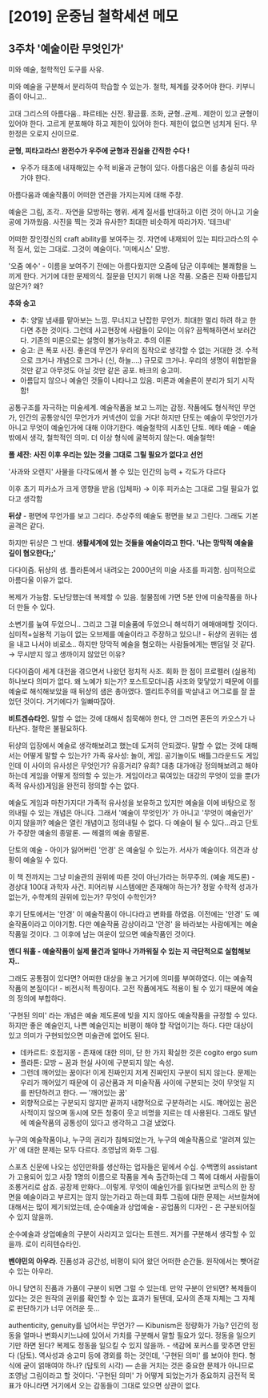 # [2019] 운중님 철학세션 메모

## 3주차 '예술이란 무엇인가'

미와 예술, 철학적인 도구를 사유.

미와 예술을 구분해서 분리하여 학습할 수 있는가. 철학, 체계를 갖추어야 한다. 키부니즘이 아니고..

고대 그리스의 아름다움.. 파르테논 신전. 황금률. 조화, 균형..균제.. 제한이 있고 균형이 있어야 한다. 고르게 분포해야 하고 제한이 있어야 한다. 제한이 없으면 넘치게 된다. 무한정은 오로지 신이므로.

**균형, 피타고라스! 완전수가 우주에 균형과 진실을 간직한 수다 !**

- 우주가 태초에 내재해있는 수적 비율과 균형이 있다. 아름다움은 이를 충실히 따라가야 한다.

아름다움과 예술작품이 어떠한 연관을 가지는지에 대해 주창.

예술은 그림, 조각.. 자연을 모방하는 행위. 세계 질서를 반대하고 이런 것이 아니고 기술공에 가까웠음. 사진을 찍는 것과 유사한? 최대한 비슷하게 따라가자. '테크네'

어떠한 장인정신의 craft ability를 보여주는 것. 자연에 내재되어 있는 피타고라스의 수적 질서, 있는 그대로. 그것이 예술이다. '미메시스' 모방.

'오줌 예수' - 이름을 보여주기 전에는 아름다웠지만 오줌에 담군 이후에는 불쾌함을 느끼게 한다. 거기에 대한 문제의식. 질문을 던지기 위해 나온 작품. 오줌은 진짜 아름답지 않은가? 왜?

**추와 숭고**

- 추: 양말 냄새를 맡아보는 느낌. 무너지고 난잡한 무언가. 최대한 멀리 하려 하고 한다면 추한 것이다. 그런데 사고현장에 사람들이 모이는 이유? 끔찍해하면서 보러간다. 기존의 미론으로는 설명이 불가능하고. 추의 이론
- 숭고: 큰 폭포 사진. 좋은데 무언가 우리의 짐작으로 생각할 수 없는 거대한 것. 수적으로 크거나 개념으로 크거나 (신, 하늘....) 규모로 크거나. 우리의 생명이 위협받을 것만 같고 아무것도 아닐 것만 같은 공포. 바크의 숭고미.
- 아름답지 않으나 예술인 것들이 나타나고 있음. 미론과 예술론이 분리가 되기 시작함!

공통구조를 자극하는 미술세계. 예술작품을 보고 느끼는 감정. 작품에도 형식적인 무언가, 인간의 공통양식인 무언가가 커넥션이 있을 거다! 하지만 단토는 예술이 무엇인가가 아니고 무엇이 예술인가에 대해 이야기한다. 예술철학의 시초인 단토. 메타 예술 - 예술 밖에서 생각, 철학적인 의미. 더 이상 형식에 굴복하지 않는다. 예술철학!

**폴 세잔: 사진 이후 우리는 있는 것을 그대로 그릴 필요가 없다고 선언**

'사과와 오렌지' 사물을 다각도에서 볼 수 있는 인간의 능력 + 각도가 다르다

이후 초기 피카소가 크게 영향을 받음 (입체파) → 이후 피카소는 그대로 그릴 필요가 없다고 생각함

**뒤샹** - 평면에 무언가를 보고 그리다. 추상주의 예술도 평면을 보고 그린다. 그래도 기본골격은 같다.

하지만 뒤샹은 그 반대. **생활세계에 있는 것들을 예술이라고 한다. '나는 망막적 예술을 깊이 혐오한다;;'**

다다이즘. 뒤샹의 샘. 플라톤에서 내려오는 2000년의 미술 사조를 파괴함. 심미적으로 아름다울 이유가 없다.

복제가 가능함. 도난당했는데 복제할 수 있음. 철물점에 가면 5분 안에 미술작품을 하나 더 만들 수 있다.

소변기를 눞여 두었으니.. 그리고 그걸 미술품에 두었으니 해석하기 애매애매할 것이다. 심미적+실용적 기능이 없는 오브제를 예술이라고 주장하고 있으니! - 뒤샹의 권위는 샘을 내고 나서야 비로소.. 하지만 망막적 예술을 혐오하는 사람들에게는 팬덤일 것 같다. → 무시받지 않고 생까이지 않았던 이유?

다다이즘이 세계 대전을 겪으면서 나왔던 정치적 사조. 회화 한 점이 프로펠러 (실용적) 하나보다 의미가 없다. 왜 노예가 되는가? 포스트모더니즘 사조와 맞닿았기 때문에 이를 예술로 해석해보았을 때 뒤샹의 샘은 총아였다. 엘리트주의를 박살내고 어그로를 잘 끌었던 것이다. 거기에다가 일빠따잖아.

**비트겐슈타인.** 말할 수 없는 것에 대해서 침묵해야 한다, 안 그러면 혼돈의 카오스가 나타난다. 철학은 불필요하다.

뒤샹의 입장에서 예술로 생각해보려고 했는데 도저히 안되겠다. 말할 수 없는 것에 대해서는 어떻게 말할 수 있는가? 가족 유사성: 놀이, 게임. 공기놀이도 배틀그라운드도 게임인데 이 사이의 유사성은 무엇인가? 유흥거리? 유희? 대충 대가애강 정의해보려고 해야 하는데 게임을 어떻게 정의할 수 있는가. 게임이라고 묶여있는 대강의 무엇이 있을 뿐(가족적 유사성)게임을 완전히 정의할 수는 없다.

예술도 게임과 마찬가지다! 가족적 유사성을 보유하고 있지만 예술을 이에 바탕으로 정의내릴 수 있는 개념은 아니다. 그래서 '예술이 무엇인가' 가 아니고 '무엇이 예술인가' 이지 않을까? 예술은 열린 개념이고 정의내릴 수 없다. 다 예술이 될 수 있다...라고 단토가 주장한 예술의 종말론. — 헤겔의 예술 종말론.

단토의 예술 - 아이가 잃어버린 '안경' 은 예술일 수 있는가. 서사가 예술이다. 의견과 상황이 예술일 수 있다.

이 책 전까지는 그냥 미술관의 권위에 따른 것이 아닌가라는 허무주의. (예술 제도론) - 경상대 100대 과학자 사건. 피어리뷰 시스템에만 존재해야 하는가? 정말 수학적 성과가 없는가, 수학계의 권위에 있는가? 무엇이 수학인가?

후기 단토에서는 '안경' 이 예술작품이 아니다라고 변화를 하였음. 이전에는 '안경' 도 예술작품이라고 이야기함. 다만 예술작품 감상이라고 '안경' 을 바라보는 사람에게는 예술작품일 것이다. 그 이후에 남는 여운이 있으면 예술작품인 것이다.

**앤디 워홀 - 예술작품이 실제 물건과 얼마나 가까워질 수 있는 지 극단적으로 실험해보자..**

그래도 공통점이 있다면? 어떠한 대상을 놓고 거기에 의미를 부여하였다. 이는 예술적 작품의 본질이다! - 비전시적 특징이다. 고전 작품에게도 적용이 될 수 있기 때문에 예술의 정의에 부합하다.

'구현된 의미' 라는 개념은 예술 제도론에 빚을 지지 않아도 예술작품을 규정할 수 있다. 하지만 좋은 예술인지, 나쁜 예술인지는 비평이 해야 할 작업이기는 하다. 다만 대상이 있고 의미가 구현되었으면 미술관에 없어도 된다.

- 데카르트: 호접지몽 - 존재에 대한 의미, 단 한 가지 확실한 것은 cogito ergo sum
- 플라톤: 모방 ~ 꿈과 현실 사이에 구분되지 않는 속성.
- 그런데 깨어있는 꿈이다! 이게 진짜인지 저게 진짜인지 구분이 되지 않는다. 문제는 우리가 깨어있기 때문에 이 공산품과 저 미술작품 사이에 구분되는 것이 무엇일 지를 판단하려고 한다. — '깨어있는 꿈'
- 외향적으로는 구분되지 않지만 끝까지 내향적으로 구분하려는 시도. 꺠어있는 꿈은 사적이지 않으며 동시에 모든 청중이 웃고 비명을 지르는 데 사용된다. 그래도 말년에 예술작품의 공통성이 있다고 생각하고 그걸 냈었다.

누구의 예술작품이냐, 누구의 권리가 침해되었는가, 누구의 예술작품으로 '알려져 있는가' 에 대한 문제는 모두 다르다. 조영남의 화투 그림.

스포츠 신문에 나오는 성인만화를 생산하는 업자들은 밑에서 수십. 수백명의 assistant가 고용되어 있고 사장 1명의 이름으로 작품을 계속 출간하는데 그 쪽에 대해서 사람들이 조롱거리로 삼죠. 공장제 만화다...이렇게. 무엇이 예술인가를 읽다보면 코믹스의 한 장면을 예술이라고 부르지는 않지 않는가라고 하는데 화투 그림에 대한 문제는 서브컬쳐에 대해서는 많이 제기되었는데, 순수예술과 상업예술 - 공업품의 디자인 - 은 구분되어질 수 있지 않을까.

순수예술과 상업예술의 구분이 사라지고 있다는 트렌드. 저거를 구분해서 생각할 수 있을까. 로이 리히텐슈타인.

**벤야민의** **아우라**. 진품성과 공간성, 비평이 되어 왔던 어떠한 순간들. 원작에서는 뺏어갈 수 있는 아우라.

아니 당연히 진품과 가품이 구분이 되면 그럴 수 있는데. 만약 구분이 안되면? 복제들이 있다는 것은 원작의 권위를 확인할 수 있는 효과가 될텐데, 모사의 존재 자체는 그 자체로 판단하기가 너무 어려운 듯...

authenticity, genuity를 넘어서는 무언가? — Kibunism은 정량화가 가능? 인간의 정동을 얼마나 변화시키느냐에 있어서 가치를 구분해서 말할 필요가 있다. 정동을 일으키기만 하면 된다? 복제도 정동을 일으킬 수 있지 않을까. - 색감에 포커스를 맞추면 안된다 (담토). 역사성과 숭고미 등에 경외를 하는 것인데, '구현된 의미' 를 보아야 한다. 형식에 굳이 얽매여야 하나? (담토의 시각) — 손을 거치는 것은 중요한 문제가 아니므로 조영남 그림이라고 할 것이다. '구현된 의미' 가 어떻게 되었는가가 중요하지 금전적 목표가 아니라면 거기에서 오는 감동들이 그대로 있으면 상관이 없다.